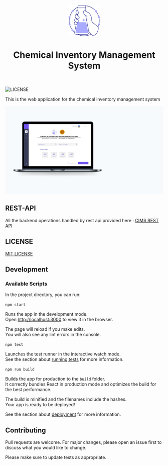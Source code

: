 <p align="center">
    <img src="docs/logo-512w.png" alt="Chakra logo" width="100" />
</p>
<h1 align="center"> Chemical Inventory Management System </h1> <br>

![LICENSE](https://img.shields.io/github/license/tharinduRE/cims-web-app)

This is the web application for the chemical inventory management system 

![mockup-image](docs/mockup-image-1.png)

## REST-API

All the backend operations handled by rest api provided here :
[CIMS REST API](https://github.com/tharinduRE/cims-rest-api)

## LICENSE
[MIT LICENSE](LICENSE.md)

## Development

### Available Scripts

In the project directory, you can run:

`npm start`

Runs the app in the development mode.<br />
Open [http://localhost:3000](http://localhost:3000) to view it in the browser.

The page will reload if you make edits.<br />
You will also see any lint errors in the console.

`npm test`

Launches the test runner in the interactive watch mode.<br />
See the section about [running tests](https://facebook.github.io/create-react-app/docs/running-tests) for more information.

`npm run build`

Builds the app for production to the `build` folder.<br />
It correctly bundles React in production mode and optimizes the build for the best performance.

The build is minified and the filenames include the hashes.<br />
Your app is ready to be deployed!

See the section about [deployment](https://facebook.github.io/create-react-app/docs/deployment) for more information.

## Contributing
Pull requests are welcome. For major changes, please open an issue first to discuss what you would like to change.

Please make sure to update tests as appropriate.
